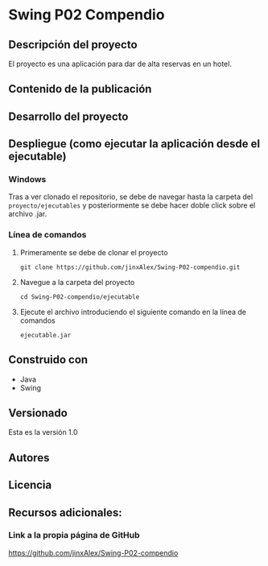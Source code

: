 # Swing P02 Compendio

## Descripción del proyecto
El proyecto es una aplicación para dar de alta reservas en un hotel.

## Contenido de la publicación

## Desarrollo del proyecto

## Despliegue (como ejecutar la aplicación desde el ejecutable)

### Windows
Tras a ver clonado el repositorio, se debe de navegar hasta la carpeta del ``proyecto/ejecutables`` y posteriormente se debe hacer doble click sobre el archivo .jar.

### Línea de comandos
1. Primeramente se debe de clonar el proyecto
   ```
   git clone https://github.com/jinxAlex/Swing-P02-compendio.git
   ```
3. Navegue a la carpeta del proyecto
   ```
   cd Swing-P02-compendio/ejecutable
   ```
4. Ejecute el archivo introduciendo el siguiente comando en la línea de comandos
   ```
   ejecutable.jar
   ```
## Construido con
- Java
- Swing
  
## Versionado
Esta es la versión 1.0

## Autores

## Licencia

## Recursos adicionales:

### Link a la propia página de GitHub
https://github.com/jinxAlex/Swing-P02-compendio
